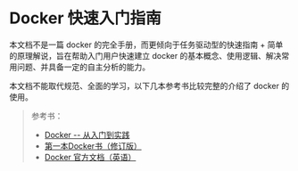 # Docker 快速入门指南
本文档不是一篇 docker 的完全手册，而更倾向于任务驱动型的快速指南 + 简单的原理解说，旨在帮助入门用户快速建立 docker 的基本概念、使用逻辑、解决常用问题、并具备一定的自主分析的能力。

本文档不能取代规范、全面的学习，以下几本参考书比较完整的介绍了 docker 的使用。

> 参考书：
>
> - [Docker -- 从入门到实践](https://yeasy.gitbooks.io/docker_practice/)
> - [第一本Docker书（修订版）](https://raw.githubusercontent.com/hustrlee/docker-quick-start/master/ebooks/%E7%AC%AC%E4%B8%80%E6%9C%ACDOCKER%E4%B9%A6%20%E4%BF%AE%E8%AE%A2%E7%89%88.pdf)
> - [Docker 官方文档（英语）](https://docs.docker.com/)

